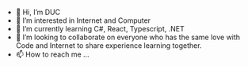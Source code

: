 - 👋 Hi, I’m DUC
- 👀 I’m interested in Internet and Computer
- 🌱 I’m currently learning C#, React, Typescript, .NET
- 💞️ I’m looking to collaborate on everyone who has the same love with Code and Internet to share experience learning together.
- 📫 How to reach me ...

<!---
ducred1998/ducred1998 is a ✨ special ✨ repository because its `README.md` (this file) appears on your GitHub profile.
You can click the Preview link to take a look at your changes.
--->
